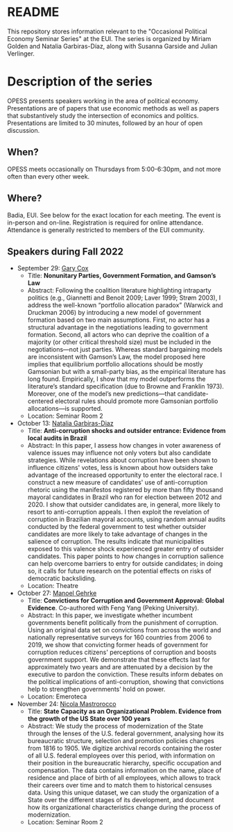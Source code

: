 # README

This repository stores information relevant to the "Occasional Political Economy Seminar Series" at the EUI. The series is organized by Miriam Golden and Natalia Garbiras-Díaz, along with Susanna Garside and Julian Verlinger. 

# Description of the series

OPESS presents speakers working in the area of political economy. Presentations are of papers that use economic methods as well as papers that substantively study the intersection of economics and politics. Presentations are limited to 30 minutes, followed by an hour of open discussion. 

## When?

OPESS meets occasionally on Thursdays from 5:00-6:30pm, and not more often than every other week. 

## Where? 

Badia, EUI. See below for the exact location for each meeting. The event is in-person and on-line. Registration is required for online attendance. Attendance is generally restricted to members of the EUI community.

## Speakers during Fall 2022

  * September 29: [Gary Cox](https://gwcox.sites.stanford.edu/)
      +  Title: **Nonunitary Parties, Government Formation, and Gamson’s Law**
      + Abstract: Following the coalition literature highlighting intraparty politics (e.g., Giannetti and Benoit 2009; Laver 1999; Strøm 2003), I address the well-known “portfolio allocation paradox” (Warwick and Druckman 2006) by introducing a new model of government formation based on two main assumptions. First, no actor has a structural advantage in the negotiations leading to government formation. Second, all actors who can deprive the coalition of a majority (or other critical threshold size) must be included in the negotiations—not just parties. Whereas standard bargaining models are inconsistent with Gamson’s Law, the model proposed here implies that equilibrium portfolio allocations should be mostly Gamsonian but with a small-party bias, as the empirical literature has long found. Empirically, I show that my model outperforms the literature’s standard specification (due to Browne and Franklin 1973). Moreover, one of the model’s new predictions—that candidate-centered electoral rules should promote more Gamsonian portfolio allocations—is supported. 
      + Location: Seminar Room 2 
  * October 13: [Natalia Garbiras-Diaz](https://www.eui.eu/people?id=natalia-garbiras-diaz)
      + Title: **Anti-corruption shocks and outsider entrance: Evidence from local audits in Brazil**
      + Abstract: In this paper, I assess how changes in voter awareness of valence issues may influence not only voters but also candidate strategies. While revelations about corruption have been shown to influence citizens' votes, less is known about how outsiders take advantage of the increased opportunity to enter the electoral race. I construct a new measure of candidates' use of anti-corruption rhetoric using the manifestos registered by more than fifty thousand mayoral candidates in Brazil who ran for election between 2012 and 2020. I show that outsider candidates are, in general, more likely to resort to anti-corruption appeals. I then exploit the revelation of corruption in Brazilian mayoral accounts, using random annual audits conducted by the federal government to test whether outsider candidates are more likely to take advantage of changes in the salience of corruption. The results indicate that municipalities exposed to this valence shock experienced greater entry of outsider candidates. This paper points to how changes in corruption salience can help overcome barriers to entry for outside candidates; in doing so, it calls for future research on the potential effects on risks of democratic backsliding.
      + Location: Theatre
 * October 27:  [Manoel Gehrke](https://manoelgehrke.com/)
      + Title: **Convictions for Corruption and Government Approval: Global Evidence**. Co-authored with Feng Yang (Peking University).
      + Abstract: In this paper, we investigate whether incumbent governments benefit politically from the punishment of corruption. Using an original data set on convictions from across the world and nationally representative surveys for 160 countries from 2006 to 2019, we show that convicting former heads of government for corruption reduces citizens' perceptions of corruption and boosts government support. We demonstrate that these effects last for approximately two years and are attenuated by a decision by the executive to pardon the conviction. These results inform debates on the political implications of anti-corruption, showing that convictions help to strengthen governments' hold on power.
      + Location: Emeroteca
* November 24:  [Nicola Mastrorocco](http://nicolamastrorocco.com/)
   + Title: **State Capacity as an Organizational Problem. Evidence from the growth of the US State over 100 years**
   + Abstract: We study the process of modernization of the State through the lenses of the U.S. federal government, analysing how its bureaucratic structure, selection and promotion policies changes from 1816 to 1905. We digitize archival records containing the roster of all U.S. federal employees over this period, with information on their position in the bureaucratic hierarchy, specific occupation and compensation. The data contains information on the name, place of residence and place of birth of all employees, which allows to track their careers over time and to match them to historical censuses data. Using this unique dataset, we can study the organization of a State over the different stages of its development, and document how its organizational characteristics change during the process of modernization. 
   + Location: Seminar Room 2 
    

